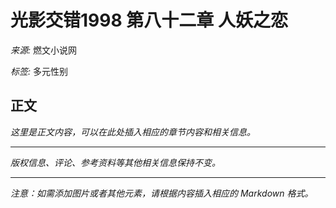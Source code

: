 # 光影交错1998 第八十二章 人妖之恋

_来源:_ 燃文小说网

_标签:_ 多元性别

## 正文

_*这里是正文内容，可以在此处插入相应的章节内容和相关信息。*_

---

*版权信息、评论、参考资料等其他相关信息保持不变。*

--- 

*注意：如需添加图片或者其他元素，请根据内容插入相应的 Markdown 格式。*